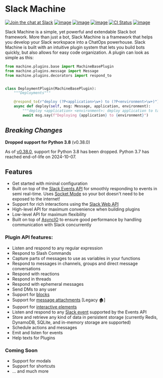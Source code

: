 # Slack Machine

[![Join the chat at Slack](https://img.shields.io/badge/chat-slack-green?logo=slack&logoColor=white)](https://join.slack.com/t/slack-machine-chat/shared_invite/zt-1g87tzvlf-8bV_WnY3JZyaYNnRFwRd~w)
[![image](https://img.shields.io/pypi/v/slack-machine.svg)](https://pypi.python.org/pypi/slack-machine)
[![image](https://img.shields.io/pypi/l/slack-machine.svg)](https://pypi.python.org/pypi/slack-machine)
[![image](https://img.shields.io/pypi/pyversions/slack-machine.svg)](https://pypi.python.org/pypi/slack-machine)
[![CI Status](https://github.com/DonDebonair/slack-machine/actions/workflows/ci.yml/badge.svg)](https://github.com/DonDebonair/slack-machine/actions/workflows/ci.yml)
[![image](https://codecov.io/gh/DonDebonair/slack-machine/branch/main/graph/badge.svg)](https://codecov.io/gh/DonDebonair/slack-machine)

Slack Machine is a simple, yet powerful and extendable Slack bot framework. More than just a bot, Slack
Machine is a framework that helps you develop your Slack workspace into a ChatOps powerhouse. Slack Machine is built
with an intuitive plugin system that lets you build bots quickly, but also allows for easy code organization. A
plugin can look as simple as this:

```python
from machine.plugins.base import MachineBasePlugin
from machine.plugins.message import Message
from machine.plugins.decorators import respond_to


class DeploymentPlugin(MachineBasePlugin):
    """Deployments"""

    @respond_to(r"deploy (?P<application>\w+) to (?P<environment>\w+)")
    async def deploy(self, msg: Message, application, environment):
        """deploy <application> <environment>: deploy application to target environment"""
        await msg.say(f"Deploying {application} to {environment}")
```

## _Breaking Changes_

**Dropped support for Python 3.8** (v0.38.0)

As of [v0.38.0](https://github.com/DonDebonair/slack-machine/releases/tag/v0.38.0), support for Python 3.8 has been
dropped. Python 3.7 has reached end-of-life on 2024-10-07.

## Features

- Get started with mininal configuration
- Built on top of the [Slack Events API](https://api.slack.com/apis/connections/events-api) for smoothly responding
  to events in semi real-time. Uses [Socket Mode](https://api.slack.com/apis/connections/socket) so your bot doesn't
  need to be exposed to the internet!
- Support for rich interactions using the [Slack Web API](https://api.slack.com/web)
- High-level API for maximum convenience when building plugins
- Low-level API for maximum flexibility
- Built on top of [AsyncIO](https://docs.python.org/3/library/asyncio.html) to ensure good performance by handling
  communication with Slack concurrently

### Plugin API features:

- Listen and respond to any regular expression
- Respond to Slash Commands
- Capture parts of messages to use as variables in your functions
- Respond to messages in channels, groups and direct message conversations
- Respond with reactions
- Respond in threads
- Respond with ephemeral messages
- Send DMs to any user
- Support for [blocks](https://api.slack.com/reference/block-kit/blocks)
- Support for [message attachments](https://api.slack.com/docs/message-attachments) [Legacy 🏚]
- Support for [interactive elements](https://api.slack.com/block-kit)
- Listen and respond to any [Slack event](https://api.slack.com/events) supported by the Events API
- Store and retrieve any kind of data in persistent storage (currently Redis, DynamoDB, SQLite, and in-memory storage
  are supported)
- Schedule actions and messages
- Emit and listen for events
- Help texts for Plugins

### Coming Soon

- Support for modals
- Support for shortcuts
- ... and much more
